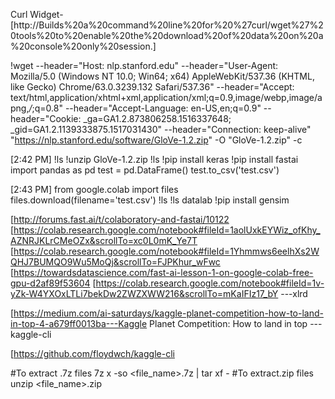 Curl Widget-[http://Builds%20a%20command%20line%20for%20%27curl/wget%27%20tools%20to%20enable%20the%20download%20of%20data%20on%20a%20console%20only%20session.]


!wget --header="Host: nlp.stanford.edu" --header="User-Agent: Mozilla/5.0 (Windows NT 10.0; Win64; x64) AppleWebKit/537.36 (KHTML, like Gecko) Chrome/63.0.3239.132 Safari/537.36" --header="Accept: text/html,application/xhtml+xml,application/xml;q=0.9,image/webp,image/apng,*/*;q=0.8" --header="Accept-Language: en-US,en;q=0.9" --header="Cookie: _ga=GA1.2.873806258.1516337648; _gid=GA1.2.1139333875.1517031430" --header="Connection: keep-alive" "https://nlp.stanford.edu/software/GloVe-1.2.zip" -O "GloVe-1.2.zip" -c




[2:42 PM]
!ls
!unzip GloVe-1.2.zip
!ls
!pip install keras
!pip install fastai
import pandas as pd
test = pd.DataFrame()
test.to_csv('test.csv')

[2:43 PM]
from google.colab import files
files.download(filename='test.csv')
!ls
!ls datalab
!pip install gensim

[http://forums.fast.ai/t/colaboratory-and-fastai/10122
[https://colab.research.google.com/notebook#fileId=1aolUxkEYWiz_ofKhy_AZNRJKLrCMeOZx&scrollTo=xc0L0mK_Ye7T
[https://colab.research.google.com/notebook#fileId=1Yhmmws6eelhXs2WQHJ7BUMQO9Wu5MoQj&scrollTo=FJPKhur_wFwc
[https://towardsdatascience.com/fast-ai-lesson-1-on-google-colab-free-gpu-d2af89f53604
[https://colab.research.google.com/notebook#fileId=1v-yZk-W4YXOxLTLi7bekDw2ZWZXWW216&scrollTo=mKaIFIz17_bY ---xlrd

[https://medium.com/ai-saturdays/kaggle-planet-competition-how-to-land-in-top-4-a679ff0013ba---Kaggle Planet Competition: How to land in top ---kaggle-cli

[https://github.com/floydwch/kaggle-cli


#To extract .7z files
7z x -so <file_name>.7z | tar xf -
#To extract.zip files
unzip <file_name>.zip
